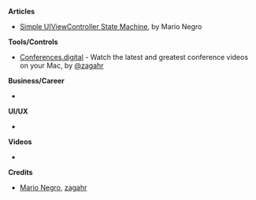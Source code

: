 
**Articles**

* [Simple UIViewController State Machine](https://medium.com/@mario.negro.martin/simple-uiviewcontroller-state-machine-a6cd0b8ff43f), by Mario Negro

**Tools/Controls**

* [Conferences.digital](https://github.com/zagahr/Conferences.digital) - Watch the latest and greatest conference videos on your Mac, by [@zagahr](https://twitter.com/zagahr) 

**Business/Career**

* 

**UI/UX**

* 

**Videos**

* 

**Credits**

* [Mario Negro](https://github.com/emenegro), [zagahr](https://github.com/zagahr)
